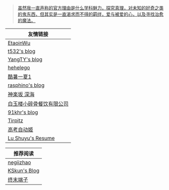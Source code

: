 > [虽然我一直声称的官方理由是什么学科魅力，探究真理，对未知的好奇之类的鬼东西，但其实是一直渴求而不得的羁绊，爱与被爱的心，以及寻找治愈的魔法。](https://www.zhihu.com/question/365008335/answer/994956171)

| 友情链接                                               |
| ------------------------------------------------------ |
| [EtaoinWu](https://etaoinwu.com)                       |
| [t532's blog](http://喵.世界)                          |
| [YangTY's blog](https://imyangty.com)                  |
| [hehelego](https://www.luogu.com.cn/blog/hehelego/#)   |
| [酷暑一夏1](https://www.cnblogs.com/ksyx/)             |
| [rasphino's blog](https://blog.rasphino.cn/)           |
| [神楽坂 深海](http://kkshinkai.moe/)                   |
| [白玉楼小碎骨餐饮有限公司](https://yuumu.moe)          |
| [91khr's blog](https://91khr.github.io/out/index.html) |
| [Tirpitz](https://www.cnblogs.com/Tirpitz/)            |
| [高考自动姬](https://wa-automaton.github.io/)          |
| [Lu Shuyu's Resume](https://aqours.life)               |

| 推荐阅读                                  |
| ----------------------------------------- |
| [negiizhao](http://negiizhao.blog.uoj.ac) |
| [KSkun's Blog](https://ksmeow.moe)        |
| [终末端子](https://www.ioover.net/)       |